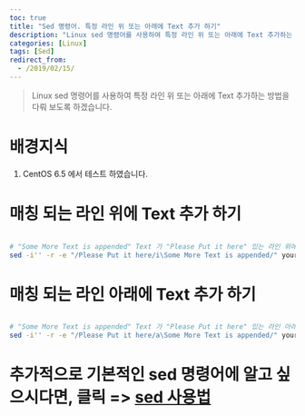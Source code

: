 ```yaml
---
toc: true
title: "Sed 명령어. 특정 라인 위 또는 아래에 Text 추가 하기"
description: "Linux sed 명령어를 사용하여 특정 라인 위 또는 아래에 Text 추가하는 방법을 다뤄 보도록 하겠습니다."
categories: [Linux]
tags: [Sed]
redirect_from:
  - /2019/02/15/
---
```


> Linux sed 명령어를 사용하여 특정 라인 위 또는 아래에 Text 추가하는 방법을 다뤄 보도록 하겠습니다.

# 배경지식

1. CentOS 6.5 에서 테스트 하였습니다.

# 매칭 되는 라인 위에 Text 추가 하기

```bash

# "Some More Text is appended" Text 가 "Please Put it here" 있는 라인 위에 추가 됩니다.
sed -i'' -r -e "/Please Put it here/i\Some More Text is appended/" your_file.txt 

```

# 매칭 되는 라인 아래에 Text 추가 하기

```bash

# "Some More Text is appended" Text 가 "Please Put it here" 있는 라인 아래에 추가 됩니다.
sed -i'' -r -e "/Please Put it here/a\Some More Text is appended/" your_file.txt 

```

# 추가적으로 기본적인 sed 명령어에 알고 싶으시다면, 클릭 => [sed 사용법](https://marindie.github.io/linux/Sed-Replace-Text-Sample-EN/) 

[^1]: This is a footnote.

[kramdown]: https://kramdown.gettalong.org/
[My Blog]: https://marindie.github.io



